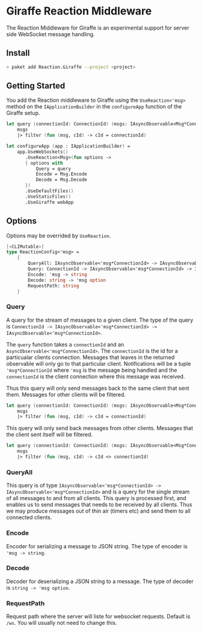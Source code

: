 # Giraffe Reaction Middleware

The Reaction Middleware for Giraffe is an experimental support for server side WebSocket message handling.

## Install

```sh
> paket add Reaction.Giraffe --project <project>
```

## Getting Started

You add the Reaction middleware to Giraffe using the `UseReaction<'msg>` method on the `IApplicationBuilder` in the `configureApp` function of the Giraffe setup.

```fs
let query (connectionId: ConnectionId) (msgs: IAsyncObservable<Msg*ConnectionId>) : IAsyncObservable<Msg*ConnectionId> =
    msgs
    |> filter (fun (msg, cId) -> cId = connectionId)

let configureApp (app : IApplicationBuilder) =
    app.UseWebSockets()
       .UseReaction<Msg>(fun options ->
       { options with
           Query = query
           Encode = Msg.Encode
           Decode = Msg.Decode
       })
       .UseDefaultFiles()
       .UseStaticFiles()
       .UseGiraffe webApp
```

## Options

Options may be overrided by `UseReaction`.

```fs
[<CLIMutable>]
type ReactionConfig<'msg> =
    {
        QueryAll: IAsyncObservable<'msg*ConnectionId> -> IAsyncObservable<'msg*ConnectionId>
        Query: ConnectionId -> IAsyncObservable<'msg*ConnectionId> -> IAsyncObservable<'msg*ConnectionId>
        Encode: 'msg -> string
        Decode: string -> 'msg option
        RequestPath: string
    }
```

### Query

A query for the stream of messages to a given client. The type of the query is `ConnectionId -> IAsyncObservable<'msg*ConnectionId> -> IAsyncObservable<'msg*ConnectionId>`.

The `query` function takes a `connectionId` and an `AsyncObservable<'msg*ConnectionId>`. The `connectionId` is the id for a particualar clients connection. Messages that leaves in the returned observable will only go to that particular client. Notifications will be a tuple `'msg*ConnectionId` where `'msg` is the message being handled and the `connectionId` is the client connection where this message was received.

Thus this query will only send messages back to the same client that sent them. Messages for other clients will be filtered.

```fs
let query (connectionId: ConnectionId) (msgs: IAsyncObservable<Msg*ConnectionId>) : IAsyncObservable<Msg*ConnectionId> =
    msgs
    |> filter (fun (msg, cId) -> cId = connectionId)
```

This query will only send back messages from other clients. Messages that the client sent itself will be filtered.

```fs
let query (connectionId: ConnectionId) (msgs: IAsyncObservable<Msg*ConnectionId>) : IAsyncObservable<Msg*ConnectionId> =
    msgs
    |> filter (fun (msg, cId) -> cId <> connectionId)
```

### QueryAll

This query is of type `IAsyncObservable<'msg*ConnectionId> -> IAsyncObservable<'msg*ConnectionId>` and is a query for the single stream of all messages to and from all clients. This query is processed first, and enables us to send messages that needs to be received by all clients. Thus we may produce messages out of thin air (timers etc) and send them to all connected clients.

### Encode

Encoder for serializing a message to JSON string. The type of encoder is `'msg -> string`.

### Decode

Decoder for deserializing a JSON string to a message. The type of decoder is `string -> 'msg option`.

### RequestPath

Request path where the server will liste for websocket requests. Default is `/ws`. You will usually not need to change this.

